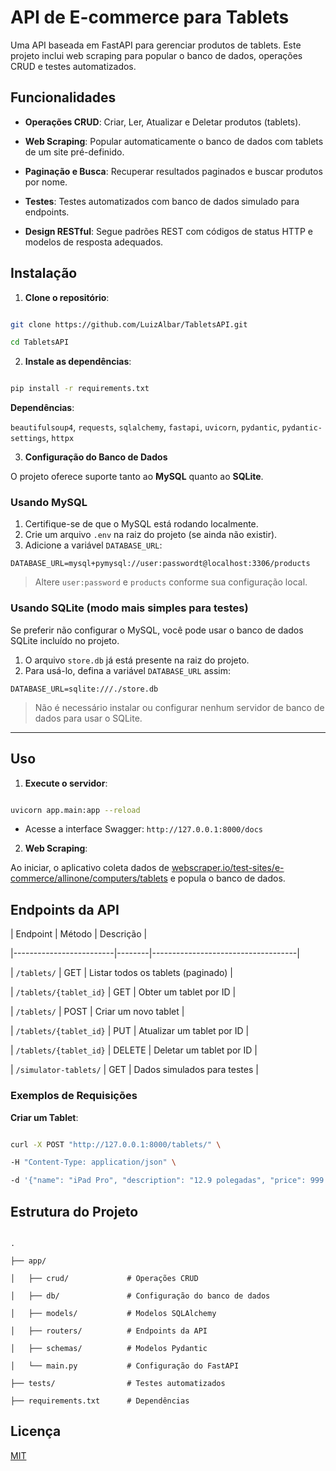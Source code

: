 

# API de E-commerce para Tablets

Uma API baseada em FastAPI para gerenciar produtos de tablets. Este projeto inclui web scraping para popular o banco de dados, operações CRUD e testes automatizados.

## Funcionalidades

- **Operações CRUD**: Criar, Ler, Atualizar e Deletar produtos (tablets).

- **Web Scraping**: Popular automaticamente o banco de dados com tablets de um site pré-definido.

- **Paginação e Busca**: Recuperar resultados paginados e buscar produtos por nome.

- **Testes**: Testes automatizados com banco de dados simulado para endpoints.

- **Design RESTful**: Segue padrões REST com códigos de status HTTP e modelos de resposta adequados.

## Instalação

1. **Clone o repositório**:

```bash

git clone https://github.com/LuizAlbar/TabletsAPI.git

cd TabletsAPI

```

2. **Instale as dependências**:

```bash

pip install -r requirements.txt

```

**Dependências**:

`beautifulsoup4`, `requests`, `sqlalchemy`, `fastapi`, `uvicorn`, `pydantic`, `pydantic-settings`, `httpx`

3. **Configuração do Banco de Dados**

O projeto oferece suporte tanto ao **MySQL** quanto ao **SQLite**.

### Usando MySQL

1. Certifique-se de que o MySQL está rodando localmente.
2. Crie um arquivo `.env` na raiz do projeto (se ainda não existir).
3. Adicione a variável `DATABASE_URL`:

```env
DATABASE_URL=mysql+pymysql://user:passwordt@localhost:3306/products
```

> Altere `user:password` e `products` conforme sua configuração local.

### Usando SQLite (modo mais simples para testes)

Se preferir não configurar o MySQL, você pode usar o banco de dados SQLite incluído no projeto.

1. O arquivo `store.db` já está presente na raiz do projeto.
2. Para usá-lo, defina a variável `DATABASE_URL` assim:

```env
DATABASE_URL=sqlite:///./store.db
```

> Não é necessário instalar ou configurar nenhum servidor de banco de dados para usar o SQLite.

---


## Uso

1. **Execute o servidor**:

```bash

uvicorn app.main:app --reload

```

- Acesse a interface Swagger: `http://127.0.0.1:8000/docs`

2. **Web Scraping**:

Ao iniciar, o aplicativo coleta dados de [webscraper.io/test-sites/e-commerce/allinone/computers/tablets](https://webscraper.io/test-sites/e-commerce/allinone/computers/tablets) e popula o banco de dados.

## Endpoints da API

| Endpoint                | Método | Descrição                          |

|-------------------------|--------|------------------------------------|

| `/tablets/`             | GET    | Listar todos os tablets (paginado) |

| `/tablets/{tablet_id}`  | GET    | Obter um tablet por ID             |

| `/tablets/`             | POST   | Criar um novo tablet               |

| `/tablets/{tablet_id}`  | PUT    | Atualizar um tablet por ID         |

| `/tablets/{tablet_id}`  | DELETE | Deletar um tablet por ID           |

| `/simulator-tablets/`   | GET    | Dados simulados para testes        |

### Exemplos de Requisições

**Criar um Tablet**:

```bash

curl -X POST "http://127.0.0.1:8000/tablets/" \

-H "Content-Type: application/json" \

-d '{"name": "iPad Pro", "description": "12.9 polegadas", "price": 999.99, "link": "https://apple.com/ipad"}'

```

## Estrutura do Projeto

```

.

├── app/

│   ├── crud/             # Operações CRUD

│   ├── db/               # Configuração do banco de dados

│   ├── models/           # Modelos SQLAlchemy

│   ├── routers/          # Endpoints da API

│   ├── schemas/          # Modelos Pydantic

│   └── main.py           # Configuração do FastAPI

├── tests/                # Testes automatizados

├── requirements.txt      # Dependências

```


## Licença

[MIT](https://choosealicense.com/licenses/mit/)

